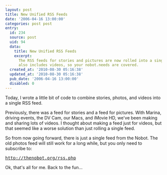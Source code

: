 ```yaml
---
layout: post
title: New Unified RSS Feeds
date: '2006-04-16 13:00:00'
categories: post post
entry:
  id: 234
  source: post
  uid: 94
  data:
    title: New Unified RSS Feeds
    excerpt:
      The RSS feeds for stories and pictures are now rolled into a single feed.  It
      also includes videos, so your nobot.needs are covered.
  created_at: '2010-08-30 05:16:38'
  updated_at: '2010-08-30 05:16:38'
  pub_date: '2006-04-16 13:00:00'
  disabled: 0
---
```


Today, I wrote a little bit of code to combine stories, photos, and videos into a single RSS feed.

Previously, there was a feed for stories and a feed for pictures. With Marina, driving events, the DV Cam, our Macs, and iMovie HD, we've been making and sharing lots of videos. I thought about making a feed just for videos, but that seemed like a worse solution than just rolling a single feed.

So from now going forward, there is just a single feed from the Nobot. The old photos feed will still work for a long while, but you only need to subscribe to:

<pre>
<a href='http://thenobot.org/rss.php'>http://thenobot.org/rss.php</a>
</pre>

Ok, that's all for me. Back to the fun...
